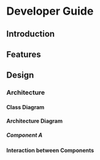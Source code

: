 # **Developer Guide**
## Introduction

## Features

## Design 

### Architecture

#### Class Diagram

#### Architecture Diagram

##### Component A
#### Interaction between Components